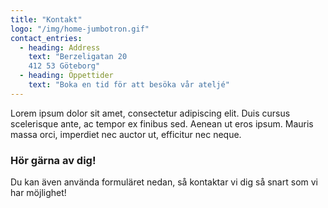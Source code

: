 ```yaml
---
title: "Kontakt"
logo: "/img/home-jumbotron.gif"
contact_entries:
  - heading: Address
    text: "Berzeligatan 20  
    412 53 Göteborg"
  - heading: Öppettider
    text: "Boka en tid för att besöka vår ateljé"
---
```


Lorem ipsum dolor sit amet, consectetur adipiscing elit. Duis cursus scelerisque ante, ac tempor ex finibus sed. Aenean ut eros ipsum. Mauris massa orci, imperdiet nec auctor ut, efficitur nec neque. 

<h3 class="f4 b lh-title mb2">Hör gärna av dig!</h3>

Du kan även använda formuläret nedan, så kontaktar vi dig så snart som vi har möjlighet!
